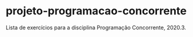 # projeto-programacao-concorrente
Lista de exercícios para a disciplina Programação Concorrente, 2020.3.
